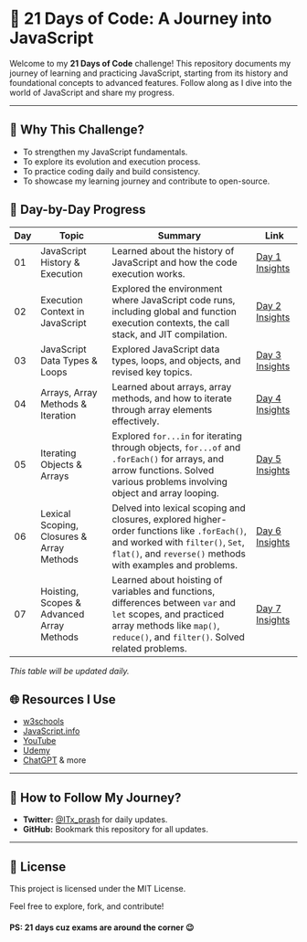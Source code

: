 # 🌟 **21 Days of Code: A Journey into JavaScript**

Welcome to my **21 Days of Code** challenge! This repository documents my journey of learning and practicing JavaScript, starting from its history and foundational concepts to advanced features. Follow along as I dive into the world of JavaScript and share my progress.

---

## 🚀 **Why This Challenge?**

- To strengthen my JavaScript fundamentals.
- To explore its evolution and execution process.
- To practice coding daily and build consistency.
- To showcase my learning journey and contribute to open-source.
## 📅 **Day-by-Day Progress**

| Day | Topic                             | Summary                                                                                                                                                     | Link                        |
| --- | --------------------------------- | ----------------------------------------------------------------------------------------------------------------------------------------------------------- | --------------------------- |
| 01  | JavaScript History & Execution    | Learned about the history of JavaScript and how the code execution works.                                                                                   | [Day 1 Insights](./Day-01/) |
| 02  | Execution Context in JavaScript   | Explored the environment where JavaScript code runs, including global and function execution contexts, the call stack, and JIT compilation.                 | [Day 2 Insights](./Day-02/) |
| 03  | JavaScript Data Types & Loops     | Explored JavaScript data types, loops, and objects, and revised key topics.                                                                                 | [Day 3 Insights](./Day-03/) |
| 04  | Arrays, Array Methods & Iteration | Learned about arrays, array methods, and how to iterate through array elements effectively.                                                                 | [Day 4 Insights](./Day-04/) |
| 05  | Iterating Objects & Arrays        | Explored `for...in` for iterating through objects, `for...of` and `.forEach()` for arrays, and arrow functions. Solved various problems involving object and array looping. | [Day 5 Insights](./Day-05/) |
| 06  | Lexical Scoping, Closures & Array Methods | Delved into lexical scoping and closures, explored higher-order functions like `.forEach()`, and worked with `filter()`, `Set`, `flat()`, and `reverse()` methods with examples and problems. | [Day 6 Insights](./Day-06/) |
| 07  | Hoisting, Scopes & Advanced Array Methods | Learned about hoisting of variables and functions, differences between `var` and `let` scopes, and practiced array methods like `map()`, `reduce()`, and `filter()`. Solved related problems. | [Day 7 Insights](./Day-07/) |

_This table will be updated daily._

## 🌐 **Resources I Use**

- [w3schools](https://www.w3schools.com/js/)
- [JavaScript.info](https://javascript.info/)
- [YouTube](https://www.youtube.com/)
- [Udemy](https://www.udemy.com/)
- [ChatGPT](https://chatgpt.com/) & more

---

## 🔗 **How to Follow My Journey?**

- **Twitter:** [@ITx_prash](https://twitter.com/ITx_prash) for daily updates.
- **GitHub:** Bookmark this repository for all updates.

---

## 📝 **License**

This project is licensed under the MIT License.

Feel free to explore, fork, and contribute!

#### **PS: 21 days cuz exams are around the corner 😉**
